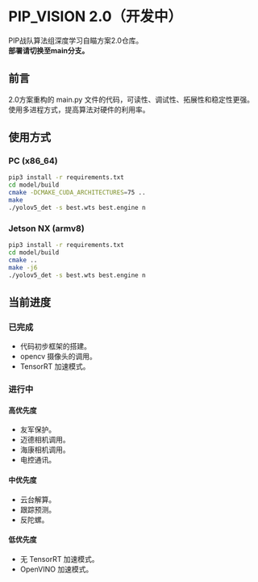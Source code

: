 # PIP_VISION 2.0（开发中）
PIP战队算法组深度学习自瞄方案2.0仓库。\
**部署请切换至main分支。**

## 前言
2.0方案重构的 main.py 文件的代码，可读性、调试性、拓展性和稳定性更强。\
使用多进程方式，提高算法对硬件的利用率。

## 使用方式
### PC (x86_64)
```bash
pip3 install -r requirements.txt
cd model/build
cmake -DCMAKE_CUDA_ARCHITECTURES=75 ..
make
./yolov5_det -s best.wts best.engine n
```
### Jetson NX (armv8)
```bash
pip3 install -r requirements.txt
cd model/build
cmake ..
make -j6
./yolov5_det -s best.wts best.engine n
```

## 当前进度
### 已完成
- 代码初步框架的搭建。
- opencv 摄像头的调用。
- TensorRT 加速模式。
### 进行中
#### 高优先度
- 友军保护。
- 迈德相机调用。
- 海康相机调用。
- 电控通讯。
#### 中优先度
- 云台解算。
- 跟踪预测。
- 反陀螺。
#### 低优先度
- 无 TensorRT 加速模式。
- OpenVINO 加速模式。

